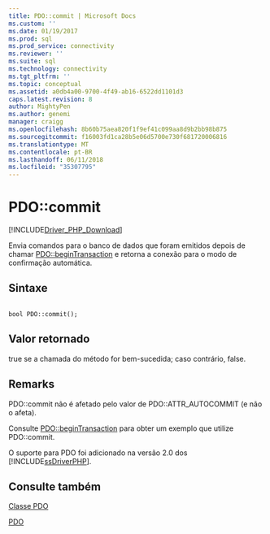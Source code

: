 ```yaml
---
title: PDO::commit | Microsoft Docs
ms.custom: ''
ms.date: 01/19/2017
ms.prod: sql
ms.prod_service: connectivity
ms.reviewer: ''
ms.suite: sql
ms.technology: connectivity
ms.tgt_pltfrm: ''
ms.topic: conceptual
ms.assetid: a0db4a00-9700-4f49-ab16-6522dd1101d3
caps.latest.revision: 8
author: MightyPen
ms.author: genemi
manager: craigg
ms.openlocfilehash: 8b60b75aea820f1f9ef41c099aa8d9b2bb98b875
ms.sourcegitcommit: f16003fd1ca28b5e06d5700e730f681720006816
ms.translationtype: MT
ms.contentlocale: pt-BR
ms.lasthandoff: 06/11/2018
ms.locfileid: "35307795"
---
```

# <a name="pdocommit"></a>PDO::commit
[!INCLUDE[Driver_PHP_Download](../../includes/driver_php_download.md)]

Envia comandos para o banco de dados que foram emitidos depois de chamar [PDO::beginTransaction](../../connect/php/pdo-begintransaction.md) e retorna a conexão para o modo de confirmação automática.  
  
## <a name="syntax"></a>Sintaxe  
  
```  
  
bool PDO::commit();  
```  
  
## <a name="return-value"></a>Valor retornado  
true se a chamada do método for bem-sucedida; caso contrário, false.  
  
## <a name="remarks"></a>Remarks  
PDO::commit não é afetado pelo valor de PDO::ATTR_AUTOCOMMIT (e não o afeta).  
  
Consulte [PDO::beginTransaction](../../connect/php/pdo-begintransaction.md) para obter um exemplo que utilize PDO::commit.  
  
O suporte para PDO foi adicionado na versão 2.0 dos [!INCLUDE[ssDriverPHP](../../includes/ssdriverphp_md.md)].  
  
## <a name="see-also"></a>Consulte também  
[Classe PDO](../../connect/php/pdo-class.md)

[PDO](http://php.net/manual/book.pdo.php)  
  
